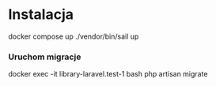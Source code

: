 # Instalacja
docker compose up
./vendor/bin/sail up

### Uruchom migracje
docker exec -it library-laravel.test-1 bash
php artisan migrate